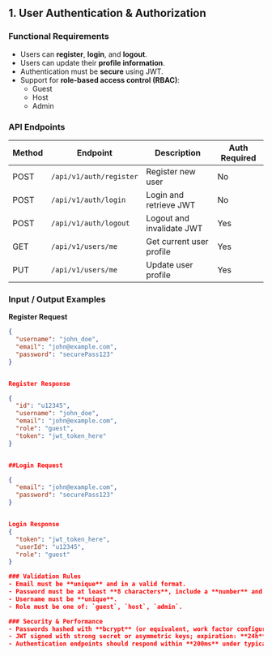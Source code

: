 ## 1. User Authentication & Authorization

### Functional Requirements
- Users can **register**, **login**, and **logout**.
- Users can update their **profile information**.
- Authentication must be **secure** using JWT.
- Support for **role-based access control (RBAC)**:
  - Guest
  - Host
  - Admin

### API Endpoints
| Method | Endpoint                | Description                   | Auth Required |
|--------|-------------------------|-------------------------------|---------------|
| POST   | `/api/v1/auth/register` | Register new user             | No            |
| POST   | `/api/v1/auth/login`    | Login and retrieve JWT        | No            |
| POST   | `/api/v1/auth/logout`   | Logout and invalidate JWT     | Yes           |
| GET    | `/api/v1/users/me`      | Get current user profile      | Yes           |
| PUT    | `/api/v1/users/me`      | Update user profile           | Yes           |

### Input / Output Examples

**Register Request**
```json
{
  "username": "john_doe",
  "email": "john@example.com",
  "password": "securePass123"
}


Register Response

{
  "id": "u12345",
  "username": "john_doe",
  "email": "john@example.com",
  "role": "guest",
  "token": "jwt_token_here"
}


##Login Request

{
  "email": "john@example.com",
  "password": "securePass123"
}


Login Response
{
  "token": "jwt_token_here",
  "userId": "u12345",
  "role": "guest"
}

### Validation Rules
- Email must be **unique** and in a valid format.
- Password must be at least **8 characters**, include a **number** and a **special character** (recommended).
- Username must be **unique**.
- Role must be one of: `guest`, `host`, `admin`.

### Security & Performance
- Passwords hashed with **bcrypt** (or equivalent, work factor configurable).
- JWT signed with strong secret or asymmetric keys; expiration: **24h**; support refresh tokens.
- Authentication endpoints should respond within **200ms** under typical load.
